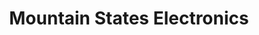 ---
title: "Mountain States Electronics"
url: /fort-collins/mountain-states-electronics/
shop: radiotechnics
---